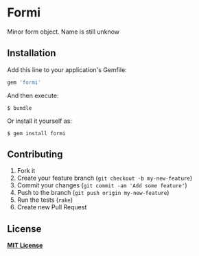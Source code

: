 # Formi

Minor form object. Name is still unknow

## Installation

Add this line to your application's Gemfile:

```ruby
gem 'formi'
```

And then execute:

    $ bundle

Or install it yourself as:

    $ gem install formi

## Contributing

1. Fork it
2. Create your feature branch (`git checkout -b my-new-feature`)
3. Commit your changes (`git commit -am 'Add some feature'`)
4. Push to the branch (`git push origin my-new-feature`)
5. Run the tests (`rake`)
6. Create new Pull Request

## License

**[MIT License](https://github.com/RStankov/formi/blob/master/LICENSE.txt)**
